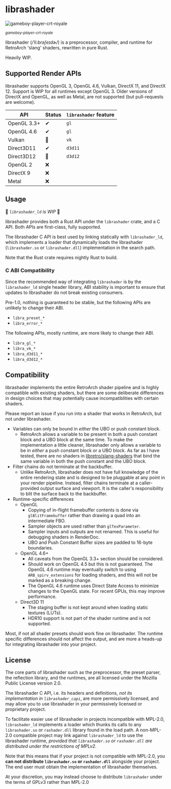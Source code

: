 # librashader

![gameboy-player-crt-royale](https://user-images.githubusercontent.com/1000503/206342591-cdcb090a-c485-44c3-936e-50226499aff6.png)

<small>*gameboy-player-crt-royale*</small>

librashader (*/ˈli:brəʃeɪdɚ/*) is a preprocessor, compiler, and runtime for RetroArch 'slang' shaders, rewritten in pure Rust.

Heavily WIP.

## Supported Render APIs
librashader supports OpenGL 3, OpenGL 4.6, Vulkan, DirectX 11, and DirectX 12. Support is WIP for all runtimes except OpenGL 3. Older versions
of DirectX and OpenGL, as well as Metal, are not supported (but pull-requests are welcome).

| **API**     | **Status** | **`librashader` feature** |
|-------------|------------|---------------------------|
| OpenGL 3.3+ | ✔          | `gl`                      |
| OpenGL 4.6  | ✔          | `gl`                      |
| Vulkan      | 🚧         | `vk`                      |
| Direct3D11  | ✔          | `d3d11`                   |
| Direct3D12  | 🚧         | `d3d12`                   |
| OpenGL 2    | ❌          |                           |
| DirectX 9   | ❌          |                           |
| Metal       | ❌          |                           |

## Usage

🚧 *`librashader_ld` is WIP* 🚧

librashader provides both a Rust API under the `librashader` crate, and a C API. Both APIs are first-class, fully supported.

The librashader C API is best used by linking statically with `librashader_ld`, which implements a loader that dynamically
loads the librashader (`librashader.so` or `librashader.dll`) implementation in the search path.

Note that the Rust crate requires nightly Rust to build.

### C ABI Compatibility
Since the recommended way of integrating `librashader` is by the `librashader_ld` single header library, ABI stability 
is important to ensure that updates to librashader do not break existing consumers.

Pre-1.0, nothing is guaranteed to be stable, but the following APIs are unlikely to change their ABI.

* `libra_preset_*`
* `libra_error_*`

The following APIs, mostly runtime, are more likely to change their ABI.

* `libra_gl_*`
* `libra_vk_*`
* `libra_d3d11_*`
* `libra_d3d12_*`

## Compatibility

librashader implements the entire RetroArch shader pipeline and is highly compatible with existing shaders,
but there are some deliberate differences in design choices that may potentially cause incompatiblities with certain
shaders.

Please report an issue if you run into a shader that works in RetroArch, but not under librashader.

* Variables can only be bound in *either* the UBO or push constant block.
  * RetroArch allows a variable to be present in both a push constant block and a UBO block at the same time. To make the 
    implementation a little cleaner, librashader only allows a variable to be in *either* a push constant block or a UBO
    block. As far as I have tested, there are no shaders in [libretro/slang-shaders](https://github.com/libretro/slang-shaders)
    that bind the same variable in both the push constant and the UBO block.
* Filter chains do not terminate at the backbuffer.
  * Unlike RetroArch, librashader does not have full knowledge of the entire rendering state and is designed to be pluggable
    at any point in your render pipeline. Instead, filter chains terminate at a caller-provided output surface and viewport. 
    It is the caller's responsibility to blit the surface back to the backbuffer.
* Runtime-specific differences
  * OpenGL
    * Copying of in-flight framebuffer contents is done via `glBlitFramebuffer` rather than drawing a quad into an intermediate FBO.
    * Sampler objects are used rather than `glTexParameter`.
    * Sampler inputs and outputs are not renamed. This is useful for debugging shaders in RenderDoc.
    * UBO and Push Constant Buffer sizes are padded to 16-byte boundaries.
  * OpenGL 4.6+
    * All caveats from the OpenGL 3.3+ section should be considered.
    * Should work on OpenGL 4.5 but this is not guaranteed. The OpenGL 4.6 runtime may eventually switch to using `ARB_spirv_extensions` for loading shaders, and this will not be marked as a breaking change.
    * The OpenGL 4.6 runtime uses Direct State Access to minimize changes to the OpenGL state. For recent GPUs, this may improve performance.
  * Direct3D 11
    * The staging buffer is not kept around when loading static textures (LUTs).
    * HDR10 support is not part of the shader runtime and is not supported.

Most, if not all shader presets should work fine on librashader. The runtime specific differences should not affect the output,
and are more a heads-up for integrating librashader into your project.

## License
The core parts of librashader such as the preprocessor, the preset parser, 
the reflection library, and the runtimes, are all licensed under the Mozilla Public License version 2.0.

The librashader C API, i.e. its headers and definitions, *not its implementation in `librashader_capi`*,
are more permissively licensed, and may allow you to use librashader in your permissively 
licensed or proprietary project.

To facilitate easier use of librashader in projects incompatible with MPL-2.0, `librashader_ld`
implements a loader which thunks its calls to any `librashader.so` or `rashader.dll`
library found in the load path. A non-MPL-2.0 compatible project may link against
`librashader_ld` to use the librashader runtime, *provided that `librashader.so` or `rashader.dll` 
are distributed under the restrictions of MPLv2*.

Note that this means that if your project is not compatible with MPL-2.0, you **can not distribute `librashader.so` or `rashader.dll`**
alongside your project. The end user must obtain the implementation of librashader themselves.

At your discretion, you may instead choose to distribute `librashader` under the terms of GPLv3 rather than MPL-2.0